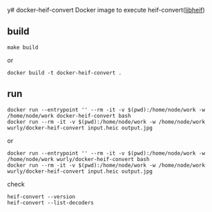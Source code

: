 y# docker-heif-convert
Docker image to execute heif-convert([libheif](https://github.com/strukturag/libheif))

## build

```
make build
```

or

```
docker build -t docker-heif-convert .
```

## run

```
docker run --entrypoint '' --rm -it -v $(pwd):/home/node/work -w /home/node/work docker-heif-convert bash
docker run --rm -it -v $(pwd):/home/node/work -w /home/node/work wurly/docker-heif-convert input.heic output.jpg
```

or

```
docker run --entrypoint '' --rm -it -v $(pwd):/home/node/work -w /home/node/work wurly/docker-heif-convert bash
docker run --rm -it -v $(pwd):/home/node/work -w /home/node/work wurly/docker-heif-convert input.heic output.jpg
```

check

```
heif-convert --version
heif-convert --list-decoders
```
